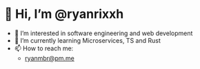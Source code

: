 # 👋 Hi, I’m @ryanrixxh
- 👀 I’m interested in software engineering and web development 
- 🌱 I’m currently learning Microservices, TS and Rust
- 📫 How to reach me:
  - ryanmbr@pm.me

